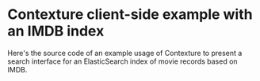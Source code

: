 ﻿# Contexture client-side example with an IMDB index

Here's the source code of an example usage of Contexture to present a
search interface for an ElasticSearch index of movie records based on
IMDB.

